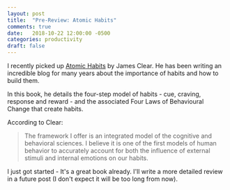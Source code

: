 ```yaml
---
layout: post
title:  "Pre-Review: Atomic Habits"
comments: true
date:   2018-10-22 12:00:00 -0500
categories: productivity
draft: false
---
```


I recently picked up [Atomic Habits](http://www.atomichabits.com) by James Clear. He has been writing an incredible blog for many years about the importance of habits and how to build them. 

In this book, he details the four-step model of habits - cue, craving, response and reward - and the associated Four Laws of Behavioural Change that create habits.

According to Clear:

> The framework I offer is an integrated model of the cognitive and behavioral sciences. I believe it is one of the first models of human behavior to accurately account for both the influence of external stimuli and internal emotions on our habits.

I just got started - It's a great book already. I'll write a more detailed review in a future post (I don't expect it will be too long from now).